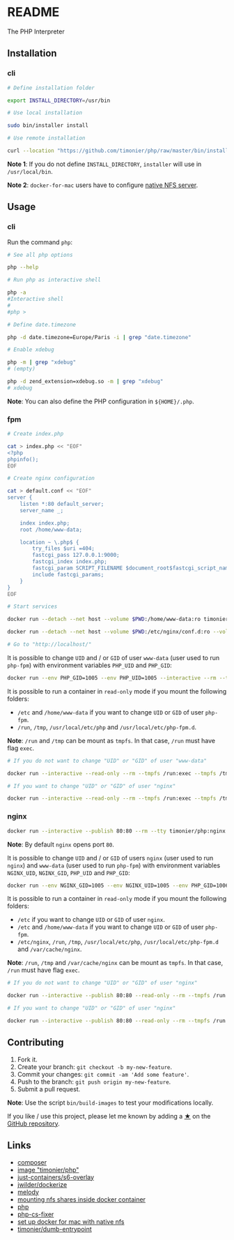 # README

The PHP Interpreter

## Installation

### cli

```sh
# Define installation folder

export INSTALL_DIRECTORY=/usr/bin

# Use local installation

sudo bin/installer install

# Use remote installation

curl --location "https://github.com/timonier/php/raw/master/bin/installer" | sudo sh -s -- install
```

__Note 1__: If you do not define `INSTALL_DIRECTORY`, `installer` will use in `/usr/local/bin`.

__Note 2__: `docker-for-mac` users have to configure [native NFS server](https://medium.com/@sean.handley/how-to-set-up-docker-for-mac-with-native-nfs-145151458adc).

## Usage

### cli

Run the command `php`:

```sh
# See all php options

php --help

# Run php as interactive shell

php -a
#Interactive shell
#
#php >

# Define date.timezone

php -d date.timezone=Europe/Paris -i | grep "date.timezone"

# Enable xdebug

php -m | grep "xdebug"
# (empty)

php -d zend_extension=xdebug.so -m | grep "xdebug"
# xdebug
```

__Note__: You can also define the PHP configuration in `${HOME}/.php`.

### fpm

```sh
# Create index.php

cat > index.php << "EOF"
<?php
phpinfo();
EOF

# Create nginx configuration

cat > default.conf << "EOF"
server {
    listen *:80 default_server;
    server_name _;

    index index.php;
    root /home/www-data;

    location ~ \.php$ {
        try_files $uri =404;
        fastcgi_pass 127.0.0.1:9000;
        fastcgi_index index.php;
        fastcgi_param SCRIPT_FILENAME $document_root$fastcgi_script_name;
        include fastcgi_params;
    }
}
EOF

# Start services

docker run --detach --net host --volume $PWD:/home/www-data:ro timonier/php:fpm

docker run --detach --net host --volume $PWD:/etc/nginx/conf.d:ro --volume $PWD:/home/www-data:ro timonier/nginx

# Go to "http://localhost/"
```

It is possible to change `UID` and / or `GID` of user `www-data` (user used to run `php-fpm`) with environment variables `PHP_UID` and `PHP_GID`:

```sh
docker run --env PHP_GID=1005 --env PHP_UID=1005 --interactive --rm --tty timonier/php:fpm
```

It is possible to run a container in `read-only` mode if you mount the following folders:
* `/etc` and `/home/www-data` if you want to change `UID` or `GID` of user `php-fpm`.
* `/run`, `/tmp`, `/usr/local/etc/php` and `/usr/local/etc/php-fpm.d`.

__Note__: `/run` and `/tmp` can be mount as `tmpfs`. In that case, `/run` must have flag `exec`.

```sh
# If you do not want to change "UID" or "GID" of user "www-data"

docker run --interactive --read-only --rm --tmpfs /run:exec --tmpfs /tmp --tty timonier/php:fpm

# If you want to change "UID" or "GID" of user "nginx"

docker run --interactive --read-only --rm --tmpfs /run:exec --tmpfs /tmp --tty --volume /etc --volume /home/www-data timonier/php:nginx
```

### nginx

```sh
docker run --interactive --publish 80:80 --rm --tty timonier/php:nginx
```

__Note__: By default `nginx` opens port `80`.

It is possible to change `UID` and / or `GID` of users `nginx` (user used to run `nginx`) and `www-data` (user used to run `php-fpm`) with environment variables `NGINX_UID`, `NGINX_GID`, `PHP_UID` and `PHP_GID`:

```sh
docker run --env NGINX_GID=1005 --env NGINX_UID=1005 --env PHP_GID=1006 --env PHP_UID=1006 --interactive --publish 80:80 --rm --tty timonier/php:nginx
```

It is possible to run a container in `read-only` mode if you mount the following folders:
* `/etc` if you want to change `UID` or `GID` of user `nginx`.
* `/etc` and `/home/www-data` if you want to change `UID` or `GID` of user `php-fpm`.
* `/etc/nginx`, `/run`, `/tmp`, `/usr/local/etc/php`, `/usr/local/etc/php-fpm.d` and `/var/cache/nginx`.

__Note__: `/run`, `/tmp` and `/var/cache/nginx` can be mount as `tmpfs`. In that case, `/run` must have flag `exec`.

```sh
# If you do not want to change "UID" or "GID" of user "nginx"

docker run --interactive --publish 80:80 --read-only --rm --tmpfs /run:exec --tmpfs /tmp --tmpfs /var/cache/nginx --tty timonier/php:nginx

# If you want to change "UID" or "GID" of user "nginx"

docker run --interactive --publish 80:80 --read-only --rm --tmpfs /run:exec --tmpfs /tmp --tmpfs /var/cache/nginx --tty --volume /etc --volume /home/www-data timonier/php:nginx
```

## Contributing

1. Fork it.
2. Create your branch: `git checkout -b my-new-feature`.
3. Commit your changes: `git commit -am 'Add some feature'`.
4. Push to the branch: `git push origin my-new-feature`.
5. Submit a pull request.

__Note__: Use the script `bin/build-images` to test your modifications locally.

If you like / use this project, please let me known by adding a [★](https://help.github.com/articles/about-stars/) on the [GitHub repository](https://github.com/timonier/php).

## Links

* [composer](https://getcomposer.org)
* [image "timonier/php"](https://hub.docker.com/r/timonier/php/)
* [just-containers/s6-overlay](https://github.com/just-containers/s6-overlay)
* [jwilder/dockerize](https://github.com/jwilder/dockerize)
* [melody](http://melody.sensiolabs.org)
* [mounting nfs shares inside docker container](https://stackoverflow.com/questions/39922161/mounting-nfs-shares-inside-docker-container)
* [php](http://www.php.net/)
* [php-cs-fixer](https://github.com/FriendsOfPHP/PHP-CS-Fixer)
* [set up docker for mac with native nfs](https://medium.com/@sean.handley/how-to-set-up-docker-for-mac-with-native-nfs-145151458adc)
* [timonier/dumb-entrypoint](https://github.com/timonier/dumb-entrypoint)
